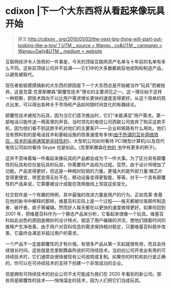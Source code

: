 # cdixon |下一个大东西将从看起来像玩具开始

> 原文:[http://cdixon . org/2010/01/03/the-next-big-thing-will-start-out-looking-like-a-toy/？UTM _ source = Wanqu . co&UTM _ campaign = Wanqu+Daily&UTM _ medium = website](http://cdixon.org/2010/01/03/the-next-big-thing-will-start-out-looking-like-a-toy/?utm_source=wanqu.co&utm_campaign=Wanqu+Daily&utm_medium=website)

互联网经济令人惊奇的一件事是，今天的顶级互联网资产名单与十年前的名单有多么不同。这些前顶级公司并不自满——它们中的大多数都疯狂地收购和制造产品，以避免被取代。

现任者偷偷摸摸搞新的大东西的原因是下一个大东西总是开始被当作“玩具”而被抛弃。这是克雷·克里斯滕森“颠覆性技术”理论的主要洞见之一。这一理论始于这样一种观察，即技术趋向于以比用户需求增长更快的速度变得更好。从这个简单的观点出发，可以得出各种关于市场和产品如何随时间变化的有趣结论。

颠覆性技术被视为玩具，因为当它们首次推出时，它们“未能满足”用户需求。第一部电话只能传送一两英里的声音。当时领先的电信公司西联公司放弃了购买这款手机，因为他们看不到这款手机对他们的主要客户——企业和铁路有什么用处。他们没有预料到的是电话技术和基础设施的改善速度有多快([由于所谓的互补网络效应，技术的采用通常是非线性的](http://cdixon.org/2009/09/10/non-linearity-of-technology-adoption/))。大型机公司如何看待 PC(微型计算机)以及现代电信公司如何看待 Skype 也是如此。(克里斯滕森在[他的](http://www.amazon.com/Innovators-Solution-Creating-Sustaining-Successful/dp/1578518520/ref=pd_bxgy_b_img_b) [书](http://www.amazon.com/Innovators-Dilemma-Revolutionary-Business-Essentials/dp/0060521996)中有更多的例子)。

这并不意味着每一件看起来像玩具的产品都会成为下一件大事。为了区分具有颠覆性的玩具和仅仅是玩具的玩具，你需要将产品视为过程。显然，由于设计师增加了功能，产品变得更好，但这是一种相对较弱的力量。更强大的是外部力量:微芯片变得更便宜，带宽变得无处不在，移动设备变得更智能，等等。对于一个具有颠覆性的产品来说，它需要被设计成能在效用曲线上驾驭这些变化。

社交软件是一个有趣的特例，其中最强的改进力量是用户的行为。正如克莱·舍基在他的新书中解释的那样，维基百科实际上是一个过程——每天都被垃圾邮件制造者、破坏者、疯子等编辑。然而好人每天都在以更快的速度做得更好。如果你回到 2001 年，把维基百科作为一个静态产品来分析，它看起来很像一个玩具。维基百科如此出色的原因是微妙的设计特点，塑造了用户编辑的洪流，使他们随着时间的推移产生净改善。由于用户对百科信息的需求保持相对稳定，只要维基百科稳步改善，它最终会满足并超过用户的需求。

一个产品不一定是颠覆性的才有价值。有很多产品从第一天起就很有用，而且会持续很长时间。这些就是克里斯腾森所说的可持续技术。当初创公司开发出有用的可持续技术时，它们通常会很快被现有公司收购或复制。如果你的时机和执行是正确的，你可以在可持续技术的支持下创建一个非常成功的企业。

但是拥有可持续技术的创业公司不太可能成为我们在 2020 年看到的新公司。那些将是颠覆性的技术——悄悄溜走的技术，因为人们把它们当成玩具。